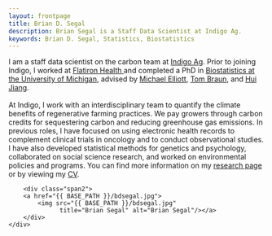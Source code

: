 ```yaml
---
layout: frontpage
title: Brian D. Segal
description: Brian Segal is a Staff Data Scientist at Indigo Ag.
keywords: Brian D. Segal, Statistics, Biostatistics
---
```


<div class="container">
    <div class="row-fluid">
        <div class="span7">
            I am a staff data scientist on the carbon team at <a href = "http://www.indigoag.com"> Indigo Ag</a>. Prior to joining Indigo, I worked at <a href = "http://www.flatiron.com"> Flatiron Health </a> and completed a PhD in <a href = "https://sph.umich.edu/biostat/"> Biostatistics at the University of Michigan</a>, advised by <a href = "https://sph.umich.edu/faculty-profiles/elliott-michael.html"> Michael Elliott</a>, <a href = "https://sph.umich.edu/faculty-profiles/braun-thomas.html"> Tom Braun</a>, and <a href = "http://www-personal.umich.edu/~jianghui/"> Hui Jiang</a>.<br>
            <br>
            At Indigo, I work with an interdisciplinary team to quantify the climate benefits of regenerative farming practices. We pay growers through carbon credits for sequestering carbon and reducing greenhouse gas emissions. In previous roles, I have focused on using electronic health records to complement clinical trials in oncology and to conduct observational studies. I have also developed statistical methods for genetics and psychology, collaborated on social science research, and worked on environmental policies and programs. You can find more information on my <a href = "{{ BASE_PATH }}/pages/research.html">research page</a> or by viewing my <a href = "{{ BASE_PATH }}/bdsegal_cv.pdf"> CV</a>.
        </div>

        <div class="span2">
        <a href="{{ BASE_PATH }}/bdsegal.jpg">
            <img src="{{ BASE_PATH }}/bdsegal.jpg"
                  title="Brian Segal" alt="Brian Segal"/></a>
        </div>
    </div>
</div>